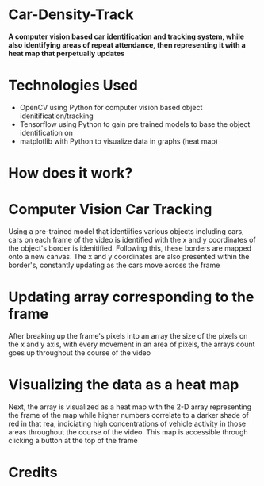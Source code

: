 # Car-Density-Track
**A computer vision based car identification and tracking system, while also identifying areas of repeat attendance, then representing it with a heat map that perpetually updates**

# **Technologies Used**
- OpenCV using Python for computer vision based object idenitification/tracking 
- Tensorflow using Python to gain pre trained models to base the object identification on
- matplotlib with Python to visualize data in graphs (heat map)

# **How does it work?**

# **Computer Vision Car Tracking**
Using a pre-trained model that identiifies various objects including cars, cars on each frame of the video is identified with the x and y coordinates of the object's border is idenitified. Following this, these borders are mapped onto a new canvas. The x and y coordinates are also presented within the border's, constantly updating as the cars move across the frame

# **Updating array corresponding to the frame**
After breaking up the frame's pixels into an array the size of the pixels on the x and y axis, with every movement in an area of pixels, the arrays count goes up throughout the course of the video

# **Visualizing the data as a heat map**
Next, the array is visualized as a heat map with the 2-D array representing the frame of the map while higher numbers correlate to a darker shade of red in that rea, indiciating high concentrations of vehicle activity in those areas throughout the course of the video. This map is accessible through clicking a button at the top of the frame

# **Credits**

